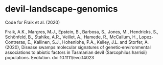 # devil-landscape-genomics
Code for Fraik et al. (2020) 

Fraik, A.K., Margres, M.J., Epstein, B., Barbosa, S., Jones, M., Hendricks, S., Schönfeld, B., Stahlke, A.R., Veillet, A., Hamede, R., McCallum, H., Lopez‐Contreras, E., Kallinen, S.J., Hohenlohe, P.A., Kelley, J.L. and Storfer, A. (2020), Disease swamps molecular signatures of genetic‐environmental associations to abiotic factors in Tasmanian devil (Sarcophilus harrisii) populations. Evolution. doi:10.1111/evo.14023

